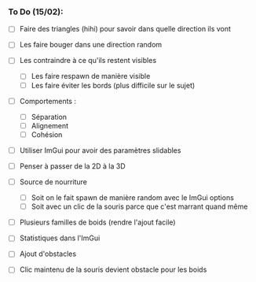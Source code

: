 ### To Do (15/02):

- [ ] Faire des triangles (hihi) pour savoir dans quelle direction ils vont
- [ ] Les faire bouger dans une direction random
- [ ] Les contraindre à ce qu'ils restent visibles
    - [ ] Les faire respawn de manière visible
    - [ ] Les faire éviter les bords (plus difficile sur le sujet)
- [ ] Comportements :
    - [ ] Séparation
    - [ ] Alignement
    - [ ] Cohésion
- [ ] Utiliser ImGui pour avoir des paramètres slidables


- [ ] Penser à passer de la 2D à la 3D

- [ ] Source de nourriture
    - [ ] Soit on le fait spawn de manière random avec le ImGui options
    - [ ] Soit avec un clic de la souris parce que c'est marrant quand même
- [ ] Plusieurs familles de boids (rendre l'ajout facile)
- [ ] Statistiques dans l'ImGui
- [ ] Ajout d'obstacles
- [ ] Clic maintenu de la souris devient obstacle pour les boids